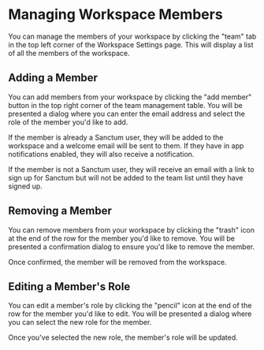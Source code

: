 # Managing Workspace Members

You can manage the members of your workspace by clicking the "team" tab in the top left corner of the Workspace Settings page. This will display a list of all the members of the workspace.

## Adding a Member

You can add members from your workspace by clicking the "add member" button in the top right corner of the team management table. You will be presented a dialog where you can enter the email address and select the role of the member you'd like to add.

If the member is already a Sanctum user, they will be added to the workspace and a welcome email will be sent to them. If they have in app notifications enabled, they will also receive a notification.

If the member is not a Sanctum user, they will receive an email with a link to sign up for Sanctum but will not be added to the team list until they have signed up.

## Removing a Member

You can remove members from your workspace by clicking the "trash" icon at the end of the row for the member you'd like to remove. You will be presented a confirmation dialog to ensure you'd like to remove the member.

Once confirmed, the member will be removed from the workspace.

## Editing a Member's Role

You can edit a member's role by clicking the "pencil" icon at the end of the row for the member you'd like to edit. You will be presented a dialog where you can select the new role for the member.

Once you've selected the new role, the member's role will be updated.
